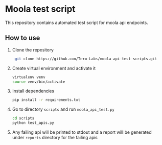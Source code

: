 # Moola test script

This repository contains automated test script for moola api endpoints.

## How to use

1. Clone the repository

   ```bash
    git clone https://github.com/Tero-Labs/moola-api-test-scripts.git
    ```

2. Create virtual environment and activate it

    ```bash
    virtualenv venv
    source venv/bin/activate
    ```

3. Install dependencies

    ```bash
    pip install -r requirements.txt
    ```

4. Go to directory `scripts` and run `moola_api_test.py`

    ```bash
    cd scripts
    python test_apis.py
    ```

5. Any failing api will be printed to stdout and a report will be generated under `reports` directory for the failing apis
